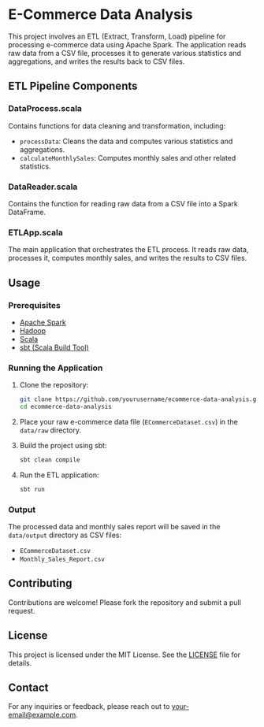 # E-Commerce Data Analysis

This project involves an ETL (Extract, Transform, Load) pipeline for processing e-commerce data using Apache Spark. The application reads raw data from a CSV file, processes it to generate various statistics and aggregations, and writes the results back to CSV files.


## ETL Pipeline Components

### DataProcess.scala
Contains functions for data cleaning and transformation, including:
- `processData`: Cleans the data and computes various statistics and aggregations.
- `calculateMonthlySales`: Computes monthly sales and other related statistics.

### DataReader.scala
Contains the function for reading raw data from a CSV file into a Spark DataFrame.

### ETLApp.scala
The main application that orchestrates the ETL process. It reads raw data, processes it, computes monthly sales, and writes the results to CSV files.

## Usage

### Prerequisites

- [Apache Spark](https://spark.apache.org/downloads.html)
- [Hadoop](https://hadoop.apache.org/releases.html)
- [Scala](https://www.scala-lang.org/download/)
- [sbt (Scala Build Tool)](https://www.scala-sbt.org/download.html)

### Running the Application

1. Clone the repository:
    ```sh
    git clone https://github.com/yourusername/ecommerce-data-analysis.git
    cd ecommerce-data-analysis
    ```

2. Place your raw e-commerce data file (`ECommerceDataset.csv`) in the `data/raw` directory.

3. Build the project using sbt:
    ```sh
    sbt clean compile
    ```

4. Run the ETL application:
    ```sh
    sbt run
    ```

### Output

The processed data and monthly sales report will be saved in the `data/output` directory as CSV files:
- `ECommerceDataset.csv`
- `Monthly_Sales_Report.csv`

## Contributing

Contributions are welcome! Please fork the repository and submit a pull request.

## License

This project is licensed under the MIT License. See the [LICENSE](LICENSE) file for details.

## Contact

For any inquiries or feedback, please reach out to [your-email@example.com](mailto:your-email@example.com).
